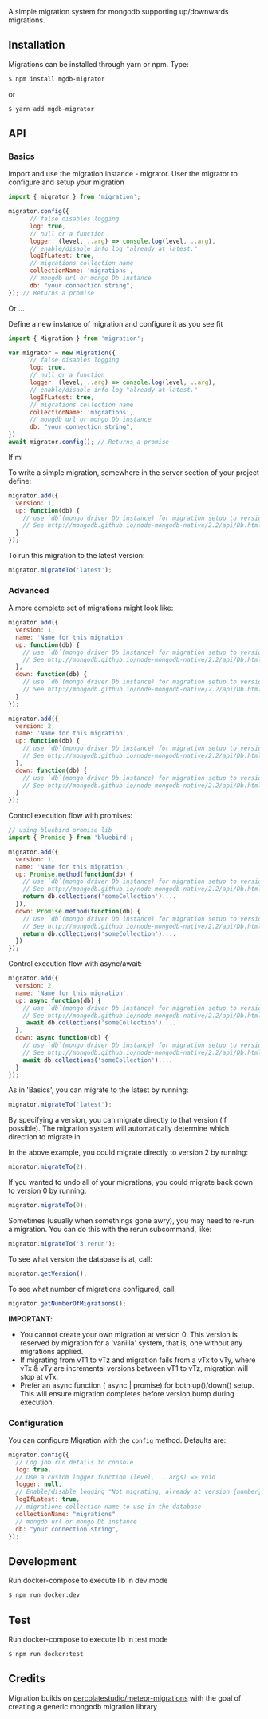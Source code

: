 A simple migration system for mongodb supporting up/downwards migrations.

## Installation

Migrations can be installed through yarn or npm. Type:

``` sh
$ npm install mgdb-migrator
```
or
``` sh
$ yarn add mgdb-migrator
```

## API

### Basics

Import and use the migration instance - migrator. User the migrator to configure and setup your migration

``` javascript
import { migrator } from 'migration';

migrator.config({
      // false disables logging
      log: true,
      // null or a function
      logger: (level, ..arg) => console.log(level, ..arg),
      // enable/disable info log "already at latest."
      logIfLatest: true,
      // migrations collection name
      collectionName: 'migrations',
      // mongdb url or mongo Db instance
      db: "your connection string",
}); // Returns a promise

```

Or ...

Define a new instance of migration and configure it as you see fit

``` javascript
import { Migration } from 'migration';

var migrator = new Migration({
      // false disables logging
      log: true,
      // null or a function
      logger: (level, ..arg) => console.log(level, ..arg),
      // enable/disable info log "already at latest."
      logIfLatest: true,
      // migrations collection name
      collectionName: 'migrations',
      // mongdb url or mongo Db instance
      db: "your connection string",
})
await migrator.config(); // Returns a promise
```

If mi

To write a simple migration, somewhere in the server section of your project define:

``` javascript
migrator.add({
  version: 1,
  up: function(db) {
    // use `db`(mongo driver Db instance) for migration setup to version 1
    // See http://mongodb.github.io/node-mongodb-native/2.2/api/Db.html for db api
  }
});
```

To run this migration to the latest version:

``` javascript
migrator.migrateTo('latest');
```

### Advanced

A more complete set of migrations might look like:

``` javascript
migrator.add({
  version: 1,
  name: 'Name for this migration',
  up: function(db) {
    // use `db`(mongo driver Db instance) for migration setup to version 1.
    // See http://mongodb.github.io/node-mongodb-native/2.2/api/Db.html for db api
  },
  down: function(db) {
    // use `db`(mongo driver Db instance) for migration setup to version 0
    // See http://mongodb.github.io/node-mongodb-native/2.2/api/Db.html for db api
  }
});

migrator.add({
  version: 2,
  name: 'Name for this migration',
  up: function(db) {
    // use `db`(mongo driver Db instance) for migration setup to version 2
    // See http://mongodb.github.io/node-mongodb-native/2.2/api/Db.html for db api
  },
  down: function(db) {
    // use `db`(mongo driver Db instance) for migration setup to version 1
    // See http://mongodb.github.io/node-mongodb-native/2.2/api/Db.html for db api
  }
});
```

Control execution flow with promises:

``` javascript
// using bluebird promise lib
import { Promise } from 'bluebird';

migrator.add({
  version: 1,
  name: 'Name for this migration',
  up: Promise.method(function(db) {
    // use `db`(mongo driver Db instance) for migration setup to version 1.
    // See http://mongodb.github.io/node-mongodb-native/2.2/api/Db.html for db api
    return db.collections('someCollection')....
  }),
  down: Promise.method(function(db) {
    // use `db`(mongo driver Db instance) for migration setup to version 0
    // See http://mongodb.github.io/node-mongodb-native/2.2/api/Db.html for db api
    return db.collections('someCollection')....
  })
});
```

Control execution flow with async/await:

``` javascript
migrator.add({
  version: 2,
  name: 'Name for this migration',
  up: async function(db) {
    // use `db`(mongo driver Db instance) for migration setup to version 2
    // See http://mongodb.github.io/node-mongodb-native/2.2/api/Db.html for db api
     await db.collections('someCollection')....
  },
  down: async function(db) {
    // use `db`(mongo driver Db instance) for migration setup to version 1
    // See http://mongodb.github.io/node-mongodb-native/2.2/api/Db.html for db api
    await db.collections('someCollection')....
  }
});
```

As in 'Basics', you can migrate to the latest by running:

``` javascript
migrator.migrateTo('latest');
```

By specifying a version, you can migrate directly to that version (if possible). The migration system will automatically determine which direction to migrate in.

In the above example, you could migrate directly to version 2 by running:

``` javascript
migrator.migrateTo(2);
```

If you wanted to undo all of your migrations, you could migrate back down to version 0 by running:

``` javascript
migrator.migrateTo(0);
```

Sometimes (usually when somethings gone awry), you may need to re-run a migration. You can do this with the rerun subcommand, like:

``` javascript
migrator.migrateTo('3,rerun');
```

To see what version the database is at, call:

``` javascript
migrator.getVersion();
```

To see what number of migrations configured, call:

``` javascript
migrator.getNumberOfMigrations();
```

**IMPORTANT**:
- You cannot create your own migration at version 0. This version is reserved by migration for
a 'vanilla' system, that is, one without any migrations applied.
- If migrating from vT1 to vTz and migration fails from a vTx to vTy, where vTx & vTy are incremental versions
between vT1 to vTz, migration will stop at vTx.
- Prefer an async function ( async | promise) for both up()/down() setup. This will ensure migration completes before version bump during execution.

### Configuration

You can configure Migration with the `config` method. Defaults are:

``` javascript
migrator.config({
  // Log job run details to console
  log: true,
  // Use a custom logger function (level, ...args) => void
  logger: null,
  // Enable/disable logging "Not migrating, already at version {number}"
  logIfLatest: true,
  // migrations collection name to use in the database
  collectionName: "migrations"
  // mongdb url or mongo Db instance
  db: "your connection string",
});
```



## Development

Run docker-compose to execute lib in dev mode

``` sh
$ npm run docker:dev
```

## Test

Run docker-compose to execute lib in test mode

``` sh
$ npm run docker:test
```

## Credits
Migration builds on [percolatestudio/meteor-migrations](https://github.com/percolatestudio/meteor-migrations) with the goal of creating a generic mongodb migration library
